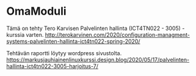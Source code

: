 # OmaModuli

Tämä on tehty Tero Karvisen Palvelinten hallinta (ICT4TN022 - 3005) -kurssia varten.
http://terokarvinen.com/2020/configuration-managment-systems-palvelinten-hallinta-ict4tn022-spring-2020/

Tehtävän raportti löytyy wordpress sivustolta.
https://markusjauhiainenlinuxkurssi.design.blog/2020/05/17/palvelinten-hallinta-ict4tn022-3005-harjoitus-7/

